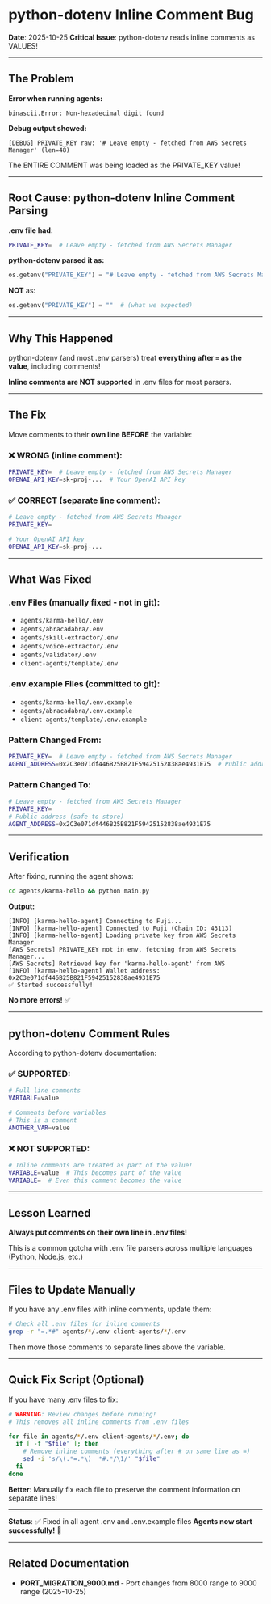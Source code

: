 # python-dotenv Inline Comment Bug

**Date**: 2025-10-25
**Critical Issue**: python-dotenv reads inline comments as VALUES!

---

## The Problem

**Error when running agents:**
```
binascii.Error: Non-hexadecimal digit found
```

**Debug output showed:**
```
[DEBUG] PRIVATE_KEY raw: '# Leave empty - fetched from AWS Secrets Manager' (len=48)
```

The ENTIRE COMMENT was being loaded as the PRIVATE_KEY value!

---

## Root Cause: python-dotenv Inline Comment Parsing

**.env file had:**
```bash
PRIVATE_KEY=  # Leave empty - fetched from AWS Secrets Manager
```

**python-dotenv parsed it as:**
```python
os.getenv("PRIVATE_KEY") = "# Leave empty - fetched from AWS Secrets Manager"
```

**NOT** as:
```python
os.getenv("PRIVATE_KEY") = ""  # (what we expected)
```

---

## Why This Happened

python-dotenv (and most .env parsers) treat **everything after `=` as the value**, including comments!

**Inline comments are NOT supported** in .env files for most parsers.

---

## The Fix

Move comments to their **own line BEFORE** the variable:

### ❌ WRONG (inline comment):
```bash
PRIVATE_KEY=  # Leave empty - fetched from AWS Secrets Manager
OPENAI_API_KEY=sk-proj-...  # Your OpenAI API key
```

### ✅ CORRECT (separate line comment):
```bash
# Leave empty - fetched from AWS Secrets Manager
PRIVATE_KEY=

# Your OpenAI API key
OPENAI_API_KEY=sk-proj-...
```

---

## What Was Fixed

### .env Files (manually fixed - not in git):
- `agents/karma-hello/.env`
- `agents/abracadabra/.env`
- `agents/skill-extractor/.env`
- `agents/voice-extractor/.env`
- `agents/validator/.env`
- `client-agents/template/.env`

### .env.example Files (committed to git):
- `agents/karma-hello/.env.example`
- `agents/abracadabra/.env.example`
- `client-agents/template/.env.example`

### Pattern Changed From:
```bash
PRIVATE_KEY=  # Leave empty - fetched from AWS Secrets Manager
AGENT_ADDRESS=0x2C3e071df446B25B821F59425152838ae4931E75  # Public address
```

### Pattern Changed To:
```bash
# Leave empty - fetched from AWS Secrets Manager
PRIVATE_KEY=
# Public address (safe to store)
AGENT_ADDRESS=0x2C3e071df446B25B821F59425152838ae4931E75
```

---

## Verification

After fixing, running the agent shows:
```bash
cd agents/karma-hello && python main.py
```

**Output:**
```
[INFO] [karma-hello-agent] Connecting to Fuji...
[INFO] [karma-hello-agent] Connected to Fuji (Chain ID: 43113)
[INFO] [karma-hello-agent] Loading private key from AWS Secrets Manager
[AWS Secrets] PRIVATE_KEY not in env, fetching from AWS Secrets Manager...
[AWS Secrets] Retrieved key for 'karma-hello-agent' from AWS
[INFO] [karma-hello-agent] Wallet address: 0x2C3e071df446B25B821F59425152838ae4931E75
✅ Started successfully!
```

**No more errors!** ✅

---

## python-dotenv Comment Rules

According to python-dotenv documentation:

### ✅ SUPPORTED:
```bash
# Full line comments
VARIABLE=value

# Comments before variables
# This is a comment
ANOTHER_VAR=value
```

### ❌ NOT SUPPORTED:
```bash
# Inline comments are treated as part of the value!
VARIABLE=value  # This becomes part of the value
VARIABLE=  # Even this comment becomes the value
```

---

## Lesson Learned

**Always put comments on their own line in .env files!**

This is a common gotcha with .env file parsers across multiple languages (Python, Node.js, etc.)

---

## Files to Update Manually

If you have any .env files with inline comments, update them:

```bash
# Check all .env files for inline comments
grep -r "=.*#" agents/*/.env client-agents/*/.env
```

Then move those comments to separate lines above the variable.

---

## Quick Fix Script (Optional)

If you have many .env files to fix:

```bash
# WARNING: Review changes before running!
# This removes all inline comments from .env files

for file in agents/*/.env client-agents/*/.env; do
  if [ -f "$file" ]; then
    # Remove inline comments (everything after # on same line as =)
    sed -i 's/\(.*=.*\)  *#.*/\1/' "$file"
  fi
done
```

**Better**: Manually fix each file to preserve the comment information on separate lines!

---

**Status**: ✅ Fixed in all agent .env and .env.example files
**Agents now start successfully!** 🎉

---

## Related Documentation

- **PORT_MIGRATION_9000.md** - Port changes from 8000 range to 9000 range (2025-10-25)
